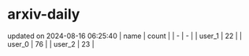# arxiv-daily
updated on 2024-08-16 06:25:40
| name | count |
| - | - |
| user_1 | 22 |
| user_0 | 76 |
| user_2 | 23 |
